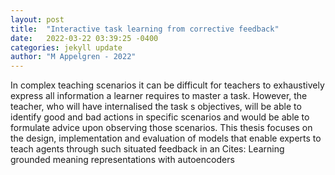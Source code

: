 ```yaml
---
layout: post
title:  "Interactive task learning from corrective feedback"
date:   2022-03-22 03:39:25 -0400
categories: jekyll update
author: "M Appelgren - 2022"
---
```

In complex teaching scenarios it can be difficult for teachers to exhaustively express all information a learner requires to master a task. However, the teacher, who will have internalised the task s objectives, will be able to identify good and bad actions in specific scenarios and would be able to formulate advice upon observing those scenarios. This thesis focuses on the design, implementation and evaluation of models that enable experts to teach agents through such situated feedback in an Cites: Learning grounded meaning representations with autoencoders